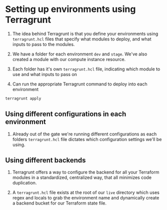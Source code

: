 # Setting up environments using Terragrunt

1. The idea behind Terragrunt is that you define your environments using `terragrunt.hcl` files that specify what modules to deploy, and what inputs to pass to the modules.

2. We have a folder for each environment `dev` and `stage`. We've also created a module with our compute instance resource.

3. Each folder has it's own `terragrunt.hcl` file, indicating which module to use and what inputs to pass on

4. Can run the appropriate Terragrunt command to deploy into each environment

```bash
terragrunt apply
```

## Using different configurations in each environment

1. Already out of the gate we're running different configurations as each folders `terragrunt.hcl` file dictates which configuration settings we'll be using.

## Using different backends

1. Terragrunt offers a way to configure the backend for all your Terraform modules in a standardized, centralized way, that all minimizes code duplication.

2. A `terragrunt.hcl` file exists at the root of our `live` directory which uses regex and locals to grab the environment name and dynamically create a backend bucket for our Terraform state file.